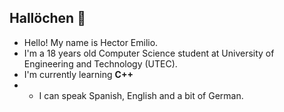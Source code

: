 ## Hallöchen 👋

<!--
**EmPuiquin24/EmPuiquin24** is a ✨ _special_ ✨ repository because its `README.md` (this file) appears on your GitHub profile.

Here are some ideas to get you started:

- 🔭 I’m currently working on ...
- 🌱 I’m currently learning ...
- 👯 I’m looking to collaborate on ...
- 🤔 I’m looking for help with ...
- 💬 Ask me about ...
- 📫 How to reach me: ...
- 😄 Pronouns: ...
- ⚡ Fun fact: ...
-->

- Hello! My name is Hector Emilio. 
- I'm a 18 years old Computer Science student at University of Engineering and Technology (UTEC).
- I'm currently learning **C++**
- - I can speak Spanish, English and a bit of German.

